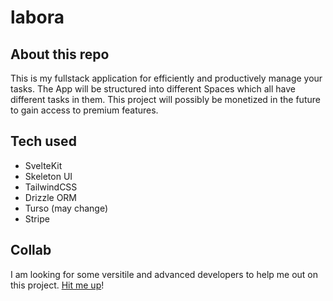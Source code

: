 # labora

## About this repo

This is my fullstack application for efficiently and productively manage your tasks. The App will be structured into different Spaces which all have different tasks in them. This project will possibly be monetized in the future to gain access to premium features.

## Tech used

- SvelteKit
- Skeleton UI
- TailwindCSS
- Drizzle ORM
- Turso (may change)
- Stripe

## Collab

I am looking for some versitile and advanced developers to help me out on this project. [Hit me up](https://nevillebrem.com/contact)!
